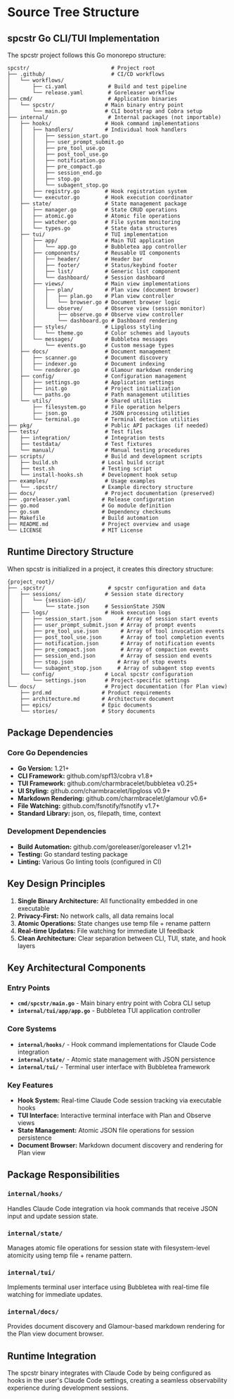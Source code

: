 # Source Tree Structure

## spcstr Go CLI/TUI Implementation

The spcstr project follows this Go monorepo structure:

```
spcstr/                          # Project root
├── .github/                     # CI/CD workflows
│   └── workflows/
│       ├── ci.yaml             # Build and test pipeline
│       └── release.yaml        # Goreleaser workflow
├── cmd/                        # Application binaries
│   └── spcstr/                # Main binary entry point
│       └── main.go            # CLI bootstrap and Cobra setup
├── internal/                   # Internal packages (not importable)
│   ├── hooks/                 # Hook command implementations
│   │   ├── handlers/          # Individual hook handlers
│   │   │   ├── session_start.go
│   │   │   ├── user_prompt_submit.go
│   │   │   ├── pre_tool_use.go
│   │   │   ├── post_tool_use.go
│   │   │   ├── notification.go
│   │   │   ├── pre_compact.go
│   │   │   ├── session_end.go
│   │   │   ├── stop.go
│   │   │   └── subagent_stop.go
│   │   ├── registry.go        # Hook registration system
│   │   └── executor.go        # Hook execution coordinator
│   ├── state/                 # State management package
│   │   ├── manager.go         # State CRUD operations
│   │   ├── atomic.go          # Atomic file operations
│   │   ├── watcher.go         # File system monitoring
│   │   └── types.go           # State data structures
│   ├── tui/                   # TUI implementation
│   │   ├── app/               # Main TUI application
│   │   │   └── app.go         # Bubbletea app controller
│   │   ├── components/        # Reusable UI components
│   │   │   ├── header/        # Header bar
│   │   │   ├── footer/        # Status/keybind footer
│   │   │   ├── list/          # Generic list component
│   │   │   └── dashboard/     # Session dashboard
│   │   ├── views/             # Main view implementations
│   │   │   ├── plan/          # Plan view (document browser)
│   │   │   │   ├── plan.go    # Plan view controller
│   │   │   │   └── browser.go # Document browser logic
│   │   │   └── observe/       # Observe view (session monitor)
│   │   │       ├── observe.go # Observe view controller
│   │   │       └── dashboard.go # Dashboard rendering
│   │   ├── styles/            # Lipgloss styling
│   │   │   └── theme.go       # Color schemes and layouts
│   │   └── messages/          # Bubbletea messages
│   │       └── events.go      # Custom message types
│   ├── docs/                  # Document management
│   │   ├── scanner.go         # Document discovery
│   │   ├── indexer.go         # Document indexing
│   │   └── renderer.go        # Glamour markdown rendering
│   ├── config/                # Configuration management
│   │   ├── settings.go        # Application settings
│   │   ├── init.go            # Project initialization
│   │   └── paths.go           # Path management utilities
│   └── utils/                 # Shared utilities
│       ├── filesystem.go      # File operation helpers
│       ├── json.go            # JSON processing utilities
│       └── terminal.go        # Terminal detection utilities
├── pkg/                       # Public API packages (if needed)
├── tests/                     # Test files
│   ├── integration/           # Integration tests
│   ├── testdata/              # Test fixtures
│   └── manual/                # Manual testing procedures
├── scripts/                   # Build and development scripts
│   ├── build.sh              # Local build script
│   ├── test.sh               # Testing script
│   └── install-hooks.sh      # Development hook setup
├── examples/                  # Usage examples
│   └── .spcstr/              # Example directory structure
├── docs/                      # Project documentation (preserved)
├── .goreleaser.yaml          # Release configuration
├── go.mod                    # Go module definition
├── go.sum                    # Dependency checksums
├── Makefile                  # Build automation
├── README.md                 # Project overview and usage
└── LICENSE                   # MIT License
```

## Runtime Directory Structure

When spcstr is initialized in a project, it creates this directory structure:

```
{project_root}/
├── .spcstr/                    # spcstr configuration and data
│   ├── sessions/              # Session state directory
│   │   └── {session-id}/
│   │       └── state.json     # SessionState JSON
│   ├── logs/                  # Hook execution logs
│   │   ├── session_start.json      # Array of session start events
│   │   ├── user_prompt_submit.json # Array of prompt events
│   │   ├── pre_tool_use.json       # Array of tool invocation events
│   │   ├── post_tool_use.json      # Array of tool completion events
│   │   ├── notification.json       # Array of notification events
│   │   ├── pre_compact.json        # Array of compaction events
│   │   ├── session_end.json        # Array of session end events
│   │   ├── stop.json              # Array of stop events
│   │   └── subagent_stop.json     # Array of subagent stop events
│   └── config/                # Local spcstr configuration
│       └── settings.json      # Project-specific settings
└── docs/                      # Project documentation (for Plan view)
    ├── prd.md                # Product requirements
    ├── architecture.md       # Architecture document
    ├── epics/                # Epic documents
    └── stories/              # Story documents
```

## Package Dependencies

### Core Go Dependencies
- **Go Version:** 1.21+
- **CLI Framework:** github.com/spf13/cobra v1.8+
- **TUI Framework:** github.com/charmbracelet/bubbletea v0.25+
- **UI Styling:** github.com/charmbracelet/lipgloss v0.9+
- **Markdown Rendering:** github.com/charmbracelet/glamour v0.6+
- **File Watching:** github.com/fsnotify/fsnotify v1.7+
- **Standard Library:** json, os, filepath, time, context

### Development Dependencies
- **Build Automation:** github.com/goreleaser/goreleaser v1.21+
- **Testing:** Go standard testing package
- **Linting:** Various Go linting tools (configured in CI)

## Key Design Principles

1. **Single Binary Architecture:** All functionality embedded in one executable
2. **Privacy-First:** No network calls, all data remains local
3. **Atomic Operations:** State changes use temp file + rename pattern
4. **Real-time Updates:** File watching for immediate UI feedback
5. **Clean Architecture:** Clear separation between CLI, TUI, state, and hook layers

## Key Architectural Components

### Entry Points
- **`cmd/spcstr/main.go`** - Main binary entry point with Cobra CLI setup
- **`internal/tui/app/app.go`** - Bubbletea TUI application controller

### Core Systems
- **`internal/hooks/`** - Hook command implementations for Claude Code integration
- **`internal/state/`** - Atomic state management with JSON persistence
- **`internal/tui/`** - Terminal user interface with Bubbletea framework

### Key Features
- **Hook System:** Real-time Claude Code session tracking via executable hooks
- **TUI Interface:** Interactive terminal interface with Plan and Observe views
- **State Management:** Atomic JSON file operations for session persistence
- **Document Browser:** Markdown document discovery and rendering for Plan view

## Package Responsibilities

### `internal/hooks/`
Handles Claude Code integration via hook commands that receive JSON input and update session state.

### `internal/state/`
Manages atomic file operations for session state with filesystem-level atomicity using temp file + rename pattern.

### `internal/tui/`
Implements terminal user interface using Bubbletea with real-time file watching for immediate updates.

### `internal/docs/`
Provides document discovery and Glamour-based markdown rendering for the Plan view document browser.

## Runtime Integration

The spcstr binary integrates with Claude Code by being configured as hooks in the user's Claude Code settings, creating a seamless observability experience during development sessions.